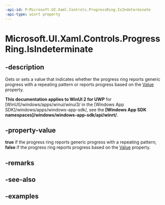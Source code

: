 ```yaml
---
-api-id: P:Microsoft.UI.Xaml.Controls.ProgressRing.IsIndeterminate
-api-type: winrt property
---
```


# Microsoft.UI.Xaml.Controls.ProgressRing.IsIndeterminate

<!--
public bool IsIndeterminate { get; set; }
-->


## -description
Gets or sets a value that indicates whether the progress ring reports generic progress with a repeating pattern or reports progress based on the [Value](progressring_value.md) property. 

**This documentation applies to WinUI 2 for UWP** for [WinUI]/windows/apps/winui/winui3/ in the [Windows App SDK]/windows/apps/windows-app-sdk/, see the **[Windows App SDK namespaces]/windows/windows-app-sdk/api/winrt/**.

## -property-value
**true** if the progress ring reports generic progress with a repeating pattern; **false** if the progress ring reports progress based on the [Value](progressring_value.md) property. 

## -remarks

## -see-also

## -examples


